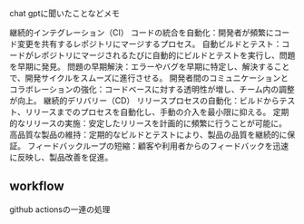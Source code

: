 chat gptに聞いたことなどメモ

継続的インテグレーション（CI）
コードの統合を自動化：開発者が頻繁にコード変更を共有するレポジトリにマージするプロセス。
自動ビルドとテスト：コードがレポジトリにマージされるたびに自動的にビルドとテストを実行し、問題を早期に発見。
問題の早期解決：エラーやバグを早期に特定し、解決することで、開発サイクルをスムーズに進行させる。
開発者間のコミュニケーションとコラボレーションの強化：コードベースに対する透明性が増し、チーム内の調整が向上。
継続的デリバリー（CD）
リリースプロセスの自動化：ビルドからテスト、リリースまでのプロセスを自動化し、手動の介入を最小限に抑える。
定期的なリリースの実施：安定したリリースを計画的に頻繁に行うことが可能に。
高品質な製品の維持：定期的なビルドとテストにより、製品の品質を継続的に保証。
フィードバックループの短縮：顧客や利用者からのフィードバックを迅速に反映し、製品改善を促進。

## workflow

github actionsの一連の処理

## 